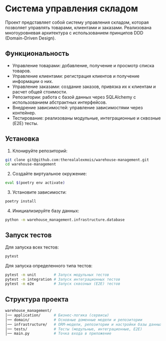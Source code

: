 # Система управления складом

Проект представляет собой систему управления складом, которая позволяет управлять товарами, клиентами и заказами. Реализована многоуровневая архитектура с использованием принципов DDD (Domain-Driven Design).

## Функциональность

- Управление товарами: добавление, получение и просмотр списка товаров.
- Управление клиентами: регистрация клиентов и получение информации о них.
- Управление заказами: создание заказов, привязка их к клиентам и расчет общей стоимости.
- Репозитории: работа с базой данных через SQLAlchemy с использованием абстрактных интерфейсов.
- Внедрение зависимостей: управление зависимостями через контейнер.
- Тестирование: реализованы модульные, интеграционные и сквозные (E2E) тесты.

## Установка

1. Клонируйте репозиторий:

```sh
git clone git@github.com:therealalexmois/warehouse-management.git
cd warehouse-management
```

2. Создайте виртуальное окружение:

```sh
eval $(poetry env activate)
```

3. Установите зависимости:

```sh
poetry install
```

4. Инициализируйте базу данных:

```sh
python -m warehouse_management.infrastructure.database
```

## Запуск тестов

Для запуска всех тестов:

```sh
pytest
```

Для запуска определенного типа тестов:

```sh
pytest -m unit        # Запуск модульных тестов
pytest -m integration # Запуск интеграционных тестов
pytest -m e2e         # Запуск сквозных (E2E) тестов
```

## Структура проекта

```sh
warehouse_management/
│── application/      # Бизнес-логика (сервисы)
│── domain/           # Основные доменные модели и репозитории
│── infrastructure/   # ORM-модели, репозитории и настройки базы данных
│── tests/            # Тесты (модульные, интеграционные, E2E)
│── main.py           # Точка входа в приложение
```

